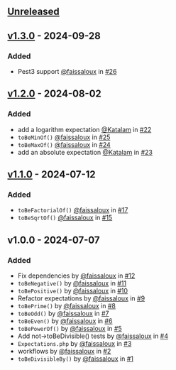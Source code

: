 ## [Unreleased](https://github.com/faissaloux/pest-plugin-math/compare/v1.3.0...main)

## [v1.3.0](https://github.com/faissaloux/termspark/compare/v1.2.0...v1.3.0) - 2024-09-28
### Added
* Pest3 support [@faissaloux](https://github.com/faissaloux) in [#26](https://github.com/faissaloux/pest-plugin-math/pull/26)

## [v1.2.0](https://github.com/faissaloux/termspark/compare/v1.1.0...v1.2.0) - 2024-08-02
### Added
* add a logarithm expectation [@Katalam](https://github.com/Katalam) in [#22](https://github.com/faissaloux/pest-plugin-math/pull/22)
* `toBeMinOf()` [@faissaloux](https://github.com/faissaloux) in [#25](https://github.com/faissaloux/pest-plugin-math/pull/25)
* `toBeMaxOf()` [@faissaloux](https://github.com/faissaloux) in [#24](https://github.com/faissaloux/pest-plugin-math/pull/24)
* add an absolute expectation [@Katalam](https://github.com/Katalam) in [#23](https://github.com/faissaloux/pest-plugin-math/pull/23)

## [v1.1.0](https://github.com/faissaloux/termspark/compare/v1.0.0...v1.1.0) - 2024-07-12
### Added
* `toBeFactorialOf()` [@faissaloux](https://github.com/faissaloux) in [#17](https://github.com/faissaloux/pest-plugin-math/pull/17)
* `toBeSqrtOf()` [@faissaloux](https://github.com/faissaloux) in [#15](https://github.com/faissaloux/pest-plugin-math/pull/15)

## v1.0.0 - 2024-07-07
### Added
* Fix dependencies by [@faissaloux](https://github.com/faissaloux) in [#12](https://github.com/faissaloux/pest-plugin-math/pull/12)
* `toBeNegative()` by [@faissaloux](https://github.com/faissaloux) in [#11](https://github.com/faissaloux/pest-plugin-math/pull/11)
* `toBePositive()` by [@faissaloux](https://github.com/faissaloux) in [#10](https://github.com/faissaloux/pest-plugin-math/pull/10)
* Refactor expectations by [@faissaloux](https://github.com/faissaloux) in [#9](https://github.com/faissaloux/pest-plugin-math/pull/9)
* `toBePrime()` by [@faissaloux](https://github.com/faissaloux) in [#8](https://github.com/faissaloux/pest-plugin-math/pull/8)
* `toBeOdd()` by [@faissaloux](https://github.com/faissaloux) in [#7](https://github.com/faissaloux/pest-plugin-math/pull/7)
* `toBeEven()` by [@faissaloux](https://github.com/faissaloux) in [#6](https://github.com/faissaloux/pest-plugin-math/pull/6)
* `toBePowerOf()` by [@faissaloux](https://github.com/faissaloux) in [#5](https://github.com/faissaloux/pest-plugin-math/pull/5)
* Add not->toBeDivisible() tests by [@faissaloux](https://github.com/faissaloux) in [#4](https://github.com/faissaloux/pest-plugin-math/pull/4)
* `Expectations.php` by [@faissaloux](https://github.com/faissaloux) in [#3](https://github.com/faissaloux/pest-plugin-math/pull/3)
* workflows by [@faissaloux](https://github.com/faissaloux) in [#2](https://github.com/faissaloux/pest-plugin-math/pull/2)
* `toBeDivisibleBy()` by [@faissaloux](https://github.com/faissaloux) in [#1](https://github.com/faissaloux/pest-plugin-math/pull/1)
